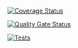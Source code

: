 [![Coverage Status](https://coveralls.io/repos/github/ULL-ESIT-INF-DSI-2425/prct09-sockets-funko-app-DanielEnriqueGomezAlcala/badge.svg?branch=main)](https://coveralls.io/github/ULL-ESIT-INF-DSI-2425/prct09-sockets-funko-app-DanielEnriqueGomezAlcala?branch=main)

[![Quality Gate Status](https://sonarcloud.io/api/project_badges/measure?project=ULL-ESIT-INF-DSI-2425_prct09-sockets-funko-app-DanielEnriqueGomezAlcala&metric=alert_status)](https://sonarcloud.io/summary/new_code?id=ULL-ESIT-INF-DSI-2425_prct09-sockets-funko-app-DanielEnriqueGomezAlcala)

[![Tests](https://github.com/ULL-ESIT-INF-DSI-2425/prct09-sockets-funko-app-DanielEnriqueGomezAlcala/actions/workflows/ci.yml/badge.svg)](https://github.com/ULL-ESIT-INF-DSI-2425/prct09-sockets-funko-app-DanielEnriqueGomezAlcala/actions/workflows/ci.yml)